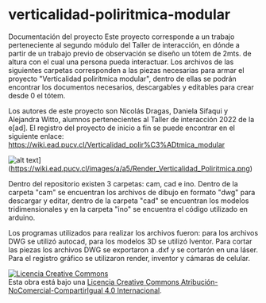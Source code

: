 # verticalidad-poliritmica-modular
Documentación del proyecto
Este proyecto corresponde a un trabajo perteneciente al segundo módulo del Taller de interacción, en dónde a partir de un trabajo previo de observación se diseño un tótem de 2mts. de altura con el cual una persona pueda interactuar. Los archivos de las siguientes carpetas corresponden a las piezas necesarias para armar el proyecto "Verticalidad polirítmica modular", dentro de ellas se podrán encontrar los documentos necesarios, descargables y editables para crear desde 0 el tótem.

Los autores de este proyecto son Nicolás Dragas, Daniela Sifaqui y Alejandra Witto, alumnos pertenecientes al Taller de interacción 2022 de la e[ad].
El registro del proyecto de inicio a fin se puede encontrar en el siguiente enlace: https://wiki.ead.pucv.cl/Verticalidad_polir%C3%ADtmica_modular


![alt text]([http://url/to/img.png)](https://wiki.ead.pucv.cl/images/a/a5/Render_Verticalidad_Poliritmica.png)

Dentro del repositorio existen 3 carpetas: cam, cad e ino. Dentro de la carpeta "cam" se encuentran los archivos de dibujo en formato "dwg" para descargar y editar, dentro de la carpeta "cad" se encuentran los modelos tridimensionales y en la carpeta "ino" se encuentra el código utilizado en arduino.

Los programas utilizados para realizar los archivos fueron: para los archivos DWG se utilizó autocad, para los modelos 3D se utilizó Iventor. Para cortar las piezas los archivos DWG se exportaron a .dxf y se cortarón en una láser. Para el registro gráfico se utilizaron render, inventor y cámaras de celular.

<a rel="license" href="http://creativecommons.org/licenses/by-nc-sa/4.0/"><img alt="Licencia Creative Commons" style="border-width:0" src="https://i.creativecommons.org/l/by-nc-sa/4.0/88x31.png" /></a><br />Esta obra está bajo una <a rel="license" href="http://creativecommons.org/licenses/by-nc-sa/4.0/">Licencia Creative Commons Atribución-NoComercial-CompartirIgual 4.0 Internacional</a>.
